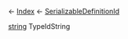 ← [Index](Api-Index) ← [SerializableDefinitionId](VRage.ObjectBuilders.SerializableDefinitionId)

[string](System.String) TypeIdString

